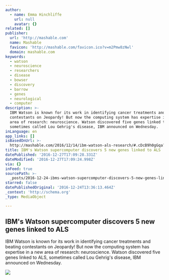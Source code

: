 ```yaml
---
author:
  - name: Emma Hinchliffe
    url: null
    avatar: {}
related: []
publisher:
  url: 'http://mashable.com'
  name: Mashable
  favicon: 'http://mashable.com/favicon.ico?v=m2Pmw8zNwl'
  domain: mashable.com
keywords:
  - watson
  - neuroscience
  - researchers
  - disease
  - bowser
  - discovery
  - barrow
  - genes
  - neurological
  - computer
description: >-
  IBM Watson is known for its work in identifying cancer treatments and beating
  contestants on Jeopardy! But now the computing system has expertise in a new
  area of research: neuroscience. Watson discovered five genes linked to ALS,
  sometimes called Lou Gehrig's disease, IBM announced on Wednesday.
inLanguage: en
app_links: []
isBasedOnUrl: >-
  http://mashable.com/2016/12/14/ibm-watson-als-research/#.cDcB9h0gGqa?platform=hootsuite
title: IBM's Watson supercomputer discovers 5 new genes linked to ALS
datePublished: '2016-12-27T17:09:28.331Z'
dateModified: '2016-12-27T17:09:24.998Z'
via: {}
inFeed: true
sourcePath: >-
  _posts/2016-12-24-ibms-watson-supercomputer-discovers-5-new-genes-linked-to-a.md
starred: false
datePublishedOriginal: '2016-12-24T13:36:13.464Z'
_context: 'http://schema.org'
_type: MediaObject

---
```

<article style=""><h1>IBM's Watson supercomputer discovers 5 new genes linked to ALS</h1><p>IBM Watson is known for its work in identifying cancer treatments and beating contestants on Jeopardy! But now the computing system has expertise in a new area of research: neuroscience. Watson discovered five genes linked to ALS, sometimes called Lou Gehrig's disease, IBM announced on Wednesday.</p><img src="http://a.amz.mshcdn.com/media/ZgkyMDE2LzEyLzE0LzZjL2E1YzcxZDZjODE0YzRjMGJiNmM1NDcwNjhjNzRmY2NlLjE5NmQ3LmpwZwpwCXRodW1iCTEyMDB4NjMwCmUJanBn/a5a49a49/b20/a5c71d6c-814c-4c0b-b6c5-47068c74fcce.jpg" /></article>